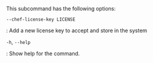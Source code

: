 This subcommand has the following options:

`--chef-license-key LICENSE`

:   Add a new license key to accept and store in the system

`-h`, `--help`

:   Show help for the command.